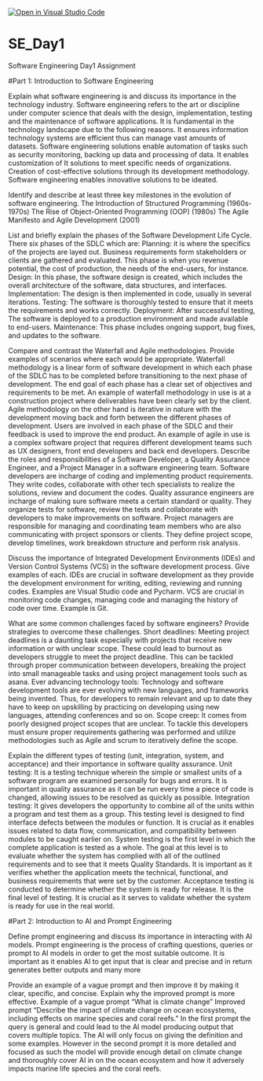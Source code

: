 [![Open in Visual Studio Code](https://classroom.github.com/assets/open-in-vscode-2e0aaae1b6195c2367325f4f02e2d04e9abb55f0b24a779b69b11b9e10269abc.svg)](https://classroom.github.com/online_ide?assignment_repo_id=16926431&assignment_repo_type=AssignmentRepo)
# SE_Day1
Software Engineering Day1 Assignment

#Part 1: Introduction to Software Engineering

Explain what software engineering is and discuss its importance in the technology industry.
Software engineering refers to the art or discipline under computer science that deals with the design, implementation, testing and the maintenance of software applications.
It is fundamental in the technology landscape due to the following reasons.
It ensures information technology systems are efficient thus can manage vast amounts of datasets.
Software engineering solutions enable automation of tasks such as security monitoring, backing up data and processing of data.
It enables customization of It solutions to meet specific needs of organizations.
Creation of cost-effective solutions through its development methodology.
Software engineering enables innovative solutions to be ideated.


Identify and describe at least three key milestones in the evolution of software engineering.
The Introduction of Structured Programming (1960s-1970s)
The Rise of Object-Oriented Programming (OOP) (1980s)
The Agile Manifesto and Agile Development (2001)

List and briefly explain the phases of the Software Development Life Cycle.
There six phases of the SDLC which are:
Planning: it is where the specifics of the projects are layed out. Business requirements form stakeholders or clients are gathered and evaluated. This phase is when you revenue potential, the cost of production, the needs of the end-users, for instance.
Design: In this phase, the software design is created, which includes the overall architecture of the software, data structures, and interfaces.
Implementation: The design is then implemented in code, usually in several iterations.
Testing: The software is thoroughly tested to ensure that it meets the requirements and works correctly.
Deployment: After successful testing, The software is deployed to a production environment and made available to end-users.
Maintenance: This phase includes ongoing support, bug fixes, and updates to the software.


Compare and contrast the Waterfall and Agile methodologies. Provide examples of scenarios where each would be appropriate.
Waterfall methodology is a linear form of software development in which each phase of the SDLC has to be completed before transitioning to the next phase of development. The end goal of each phase has a clear set of objectives and requirements to be met. An example of waterfall methodology in use is at a construction project where deliverables have been clearly set by the client. 
Agile methodology on the other hand is iterative in nature with the development moving back and forth between the different phases of development. Users are involved in each phase of the SDLC and their feedback is used to improve the end product. An example of agile in use is a complex software project that requires different development teams such as UX designers, front end developers and back end developers.
Describe the roles and responsibilities of a Software Developer, a Quality Assurance Engineer, and a Project Manager in a software engineering team.
Software developers are incharge of coding and implementing product requirements.  They write codes, collaborate with other tech specialists to realize the solutions, review and document the codes.
Quality assurance engineers are  incharge of making sure software meets a certain standard or quality. They organize tests for software, review the tests and collaborate with developers to make improvements on software.
Project managers are responsible for managing and coordinating team members who are also communicating with project sponsors or clients. They define project scope, develop  timelines, work breakdown structure and perform risk analysis.

Discuss the importance of Integrated Development Environments (IDEs) and Version Control Systems (VCS) in the software development process. Give examples of each.
IDEs are crucial in software development as they provide the development environment for writing, editing, reviewing and running codes. Examples are Visual Studio code and Pycharm.
VCS are crucial in monitoring code changes, managing code and managing the history of code over time. Example is  Git.

What are some common challenges faced by software engineers? Provide strategies to overcome these challenges.
Short deadlines: Meeting project deadlines is a daunting task especially with projects that receive new information or with unclear scope. These could lead to burnout as developers struggle to meet the project deadline. This can be tackled through proper communication between developers, breaking the project into small manageable tasks and using project management tools such as asana.
Ever advancing technology tools: Technology and software development tools are ever evolving with new languages, and frameworks being invented. Thus, for developers to remain relevant and up to date they have to keep on upskilling by practicing on developing using new languages, attending conferences and so on.
Scope creep: It comes from poorly designed project scopes that are unclear. To tackle this developers must ensure proper requirements gathering was performed and utilize methodologies such as Agile and scrum to iteratively define the scope.

Explain the different types of testing (unit, integration, system, and acceptance) and their importance in software quality assurance.
Unit testing: It is a testing technique wherein the simple or smallest units of a software program are examined personally for bugs and errors. It is important in quality assurance as it can be run every time a piece of code is changed, allowing issues to be resolved as quickly as possible.
Integration testing: It gives developers the opportunity to combine all of the units within a program and test them as a group. This testing level is designed to find interface defects between the modules or function. It is crucial as it enables issues related to data flow, communication, and compatibility between modules to be caught earlier on. 
System testing is the first level in which the complete application is tested as a whole. The goal at this level is to evaluate whether the system has complied with all of the outlined requirements and to see that it meets Quality Standards. It is important as it verifies whether the application meets the technical, functional, and business requirements that were set by the customer.
Acceptance testing is conducted to determine whether the system is ready for release. It is the final level of testing. It is crucial as it serves to validate whether the system is ready for use in the real world.


#Part 2: Introduction to AI and Prompt Engineering


Define prompt engineering and discuss its importance in interacting with AI models.
Prompt engineering is the process of crafting questions, queries or prompt to AI models in order to get the most suitable outcome. It is important as it enables AI to get input that is clear and precise and in return generates  better outputs and many more

Provide an example of a vague prompt and then improve it by making it clear, specific, and concise. Explain why the improved prompt is more effective.
Example of a vague prompt “What is climate change”
Improved prompt “Describe the impact of climate change on ocean ecosystems, including effects on marine species and coral reefs.”
In the first prompt the query is general and could lead to the AI model producing output that covers multiple topics. The AI will only focus on giving the definition and some examples. However in the second prompt it is more detailed and focused as such the model will provide enough detail on climate change and thoroughly cover AI in on the ocean ecosystem and how it adversely impacts marine life species and the coral reefs.
